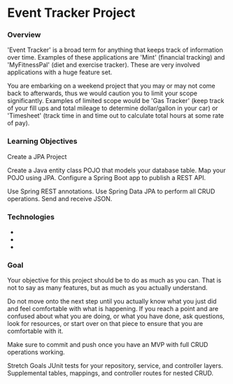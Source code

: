 # Event Tracker Project
### Overview
'Event Tracker' is a broad term for anything that keeps track of information over time. Examples of these applications are 'Mint' (financial tracking) and 'MyFitnessPal' (diet and exercise tracker). These are very involved applications with a huge feature set.

You are embarking on a weekend project that you may or may not come back to afterwards, thus we would caution you to limit your scope significantly. Examples of limited scope would be 'Gas Tracker' (keep track of your fill ups and total mileage to determine dollar/gallon in your car) or 'Timesheet' (track time in and time out to calculate total hours at some rate of pay).

### Learning Objectives
Create a JPA Project

Create a Java entity class POJO that models your database table.
Map your POJO using JPA.
Configure a Spring Boot app to publish a REST API.

Use Spring REST annotations.
Use Spring Data JPA to perform all CRUD operations.
Send and receive JSON.
### Technologies
*
*
*
### Goal
Your objective for this project should be to do as much as you can. That is not to say as many features, but as much as you actually understand.

Do not move onto the next step until you actually know what you just did and feel comfortable with what is happening. If you reach a point and are confused about what you are doing, or what you have done, ask questions, look for resources, or start over on that piece to ensure that you are comfortable with it.

Make sure to commit and push once you have an MVP with full CRUD operations working.

Stretch Goals
JUnit tests for your repository, service, and controller layers.
Supplemental tables, mappings, and controller routes for nested CRUD.
